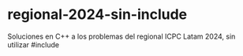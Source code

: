 # regional-2024-sin-include
Soluciones en C++ a los problemas del regional ICPC Latam 2024, sin utilizar #include
